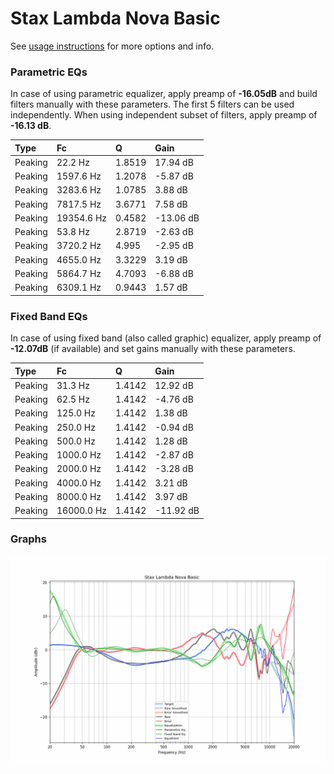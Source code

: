 # Stax Lambda Nova Basic
See [usage instructions](https://github.com/jaakkopasanen/AutoEq#usage) for more options and info.

### Parametric EQs
In case of using parametric equalizer, apply preamp of **-16.05dB** and build filters manually
with these parameters. The first 5 filters can be used independently.
When using independent subset of filters, apply preamp of **-16.13 dB**.

| Type    | Fc         |      Q | Gain      |
|:--------|:-----------|:-------|:----------|
| Peaking | 22.2 Hz    | 1.8519 | 17.94 dB  |
| Peaking | 1597.6 Hz  | 1.2078 | -5.87 dB  |
| Peaking | 3283.6 Hz  | 1.0785 | 3.88 dB   |
| Peaking | 7817.5 Hz  | 3.6771 | 7.58 dB   |
| Peaking | 19354.6 Hz | 0.4582 | -13.06 dB |
| Peaking | 53.8 Hz    | 2.8719 | -2.63 dB  |
| Peaking | 3720.2 Hz  | 4.995  | -2.95 dB  |
| Peaking | 4655.0 Hz  | 3.3229 | 3.19 dB   |
| Peaking | 5864.7 Hz  | 4.7093 | -6.88 dB  |
| Peaking | 6309.1 Hz  | 0.9443 | 1.57 dB   |

### Fixed Band EQs
In case of using fixed band (also called graphic) equalizer, apply preamp of **-12.07dB**
(if available) and set gains manually with these parameters.

| Type    | Fc         |      Q | Gain      |
|:--------|:-----------|:-------|:----------|
| Peaking | 31.3 Hz    | 1.4142 | 12.92 dB  |
| Peaking | 62.5 Hz    | 1.4142 | -4.76 dB  |
| Peaking | 125.0 Hz   | 1.4142 | 1.38 dB   |
| Peaking | 250.0 Hz   | 1.4142 | -0.94 dB  |
| Peaking | 500.0 Hz   | 1.4142 | 1.28 dB   |
| Peaking | 1000.0 Hz  | 1.4142 | -2.87 dB  |
| Peaking | 2000.0 Hz  | 1.4142 | -3.28 dB  |
| Peaking | 4000.0 Hz  | 1.4142 | 3.21 dB   |
| Peaking | 8000.0 Hz  | 1.4142 | 3.97 dB   |
| Peaking | 16000.0 Hz | 1.4142 | -11.92 dB |

### Graphs
![](./Stax%20Lambda%20Nova%20Basic.png)